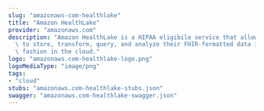 ```yaml
---
slug: "amazonaws-com-healthlake"
title: "Amazon HealthLake"
provider: "amazonaws.com"
description: "Amazon HealthLake is a HIPAA eligibile service that allows customers\
  \ to store, transform, query, and analyze their FHIR-formatted data in a consistent\
  \ fashion in the cloud."
logo: "amazonaws.com-healthlake-logo.png"
logoMediaType: "image/png"
tags:
- "cloud"
stubs: "amazonaws.com-healthlake-stubs.json"
swagger: "amazonaws.com-healthlake-swagger.json"
---
```

